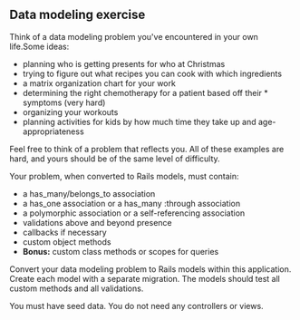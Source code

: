 ## Data modeling exercise

Think of a data modeling problem you've encountered in your own life.Some ideas:

* planning who is getting presents for who at Christmas
* trying to figure out what recipes you can cook with which ingredients
* a matrix organization chart for your work
* determining the right chemotherapy for a patient based off their * symptoms (very hard)
* organizing your workouts
* planning activities for kids by how much time they take up and age-appropriateness

Feel free to think of a problem that reflects you. All of these examples are hard, and yours should be of the same level of difficulty.

Your problem, when converted to Rails models, must contain:

* a has_many/belongs_to association
* a has_one association or a has_many :through association
* a polymorphic association or a self-referencing association
* validations above and beyond presence
* callbacks if necessary
* custom object methods
* **Bonus:** custom class methods or scopes for queries

Convert your data modeling problem to Rails models within this application. Create each model with a separate migration. The models should test all custom methods and all validations.

You must have seed data. You do not need any controllers or views.